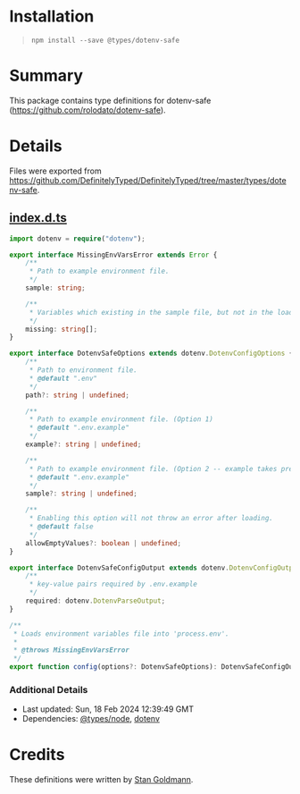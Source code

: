 # Installation
> `npm install --save @types/dotenv-safe`

# Summary
This package contains type definitions for dotenv-safe (https://github.com/rolodato/dotenv-safe).

# Details
Files were exported from https://github.com/DefinitelyTyped/DefinitelyTyped/tree/master/types/dotenv-safe.
## [index.d.ts](https://github.com/DefinitelyTyped/DefinitelyTyped/tree/master/types/dotenv-safe/index.d.ts)
````ts
import dotenv = require("dotenv");

export interface MissingEnvVarsError extends Error {
    /**
     * Path to example environment file.
     */
    sample: string;

    /**
     * Variables which existing in the sample file, but not in the loaded file.
     */
    missing: string[];
}

export interface DotenvSafeOptions extends dotenv.DotenvConfigOptions {
    /**
     * Path to environment file.
     * @default ".env"
     */
    path?: string | undefined;

    /**
     * Path to example environment file. (Option 1)
     * @default ".env.example"
     */
    example?: string | undefined;

    /**
     * Path to example environment file. (Option 2 -- example takes precedence)
     * @default ".env.example"
     */
    sample?: string | undefined;

    /**
     * Enabling this option will not throw an error after loading.
     * @default false
     */
    allowEmptyValues?: boolean | undefined;
}

export interface DotenvSafeConfigOutput extends dotenv.DotenvConfigOutput {
    /**
     * key-value pairs required by .env.example
     */
    required: dotenv.DotenvParseOutput;
}

/**
 * Loads environment variables file into 'process.env'.
 *
 * @throws MissingEnvVarsError
 */
export function config(options?: DotenvSafeOptions): DotenvSafeConfigOutput;

````

### Additional Details
 * Last updated: Sun, 18 Feb 2024 12:39:49 GMT
 * Dependencies: [@types/node](https://npmjs.com/package/@types/node), [dotenv](https://npmjs.com/package/dotenv)

# Credits
These definitions were written by [Stan Goldmann](https://github.com/krenor).

